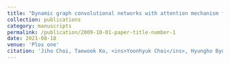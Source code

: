 ```yaml
---
title: "Dynamic graph convolutional networks with attention mechanism for rumor detection on social media"
collection: publications
category: manuscripts
permalink: /publication/2009-10-01-paper-title-number-1
date: 2021-08-18
venue: 'Plos one'
citation: 'Jiho Choi, Taewook Ko, <ins>Yoonhyuk Choi</ins>, Hyungho Byun, Chong-Kwon Kim'
---
```


